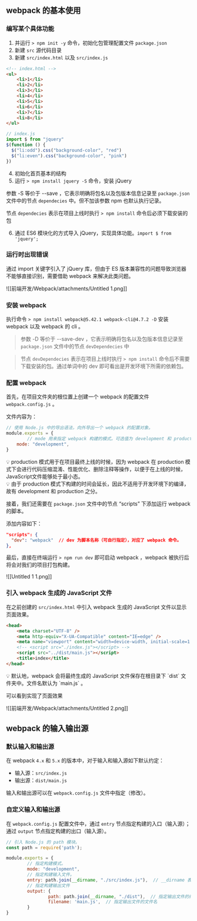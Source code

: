 ## webpack 的基本使用

### 编写某个具体功能

1. 并运行 `> npm init -y` 命令，初始化包管理配置文件 `package.json`
2. 新建 `src` 源代码目录
3. 新建 `src/index.html` 以及 `src/index.js`

```html
<!-- index.html -->
<ul>
	<li>1</li>
	<li>2</li>
	<li>3</li>
	<li>4</li>
	<li>5</li>
	<li>6</li>
	<li>7</li>
	<li>8</li>
</ul>
```

```js
// index.js
import $ from "jquery"
$(function () {
  $("li:odd").css("background-color", "red")
  $("li:even").css("background-color", "pink")
})
```

4. 初始化首页基本的结构
5. 运行 `> npm install jquery -S` 命令，安装 jQuery

参数 -S 等价于 --save ，它表示明确将包名以及包版本信息记录至 `package.json` 文件中的节点 `dependecies` 中。但不加该参数 npm 也默认执行记录。

节点 `dependecies` 表示在项目上线时执行 `> npm install` 命令后必须下载安装的包

6. 通过 ES6 模块化的方式导入 jQuery，实现具体功能。`import $ from 'jquery';`

### 运行时出现错误

通过 import 关键字引入了 jQuery 库，但由于 ES 版本兼容性的问题导致浏览器不能够直接识别，需要借助 webpack 来解决此类问题。

![[前端开发/Webpack/attachments/Untitled 1.png]]

### 安装 webpack

执行命令 `> npm install webpack@5.42.1 webpack-cli@4.7.2 -D` 安装 webpack 以及 webpack 的 cli 。

> 参数 -D 等价于 --save-dev ，它表示明确将包名以及包版本信息记录至 `package.json` 文件中的节点 `devDependecies` 中

> 节点 `devDependecies` 表示在项目上线时执行 `> npm install` 命令后不需要下载安装的包。通过单词中的 dev 即可看出是开发环境下所需的依赖包。

### 配置 webpack

首先，在项目文件夹的根位置上创建一个 webpack 的配置文件 `webpack.config.js` 。

文件内容为：

```jsx
// 使用 Node.js 中的导出语法，向外导出一个 webpack 的配置对象。
module.exports = {
		// mode 用来指定 webpack 构建的模式。可选值为 development 和 production 。
    mode: "development",
}
```

<aside>
💡 production 模式用于在项目最终上线的时候，因为 webpack 在 production 模式下会进行代码压缩混淆、性能优化、删除注释等操作，以便于在上线的时候，JavaScript文件能够处于最小态。

</aside>

<aside>
💡 由于 production 模式下构建的时间会延长，因此不适用于开发环境下的编译，故有 development 和 production 之分。

</aside>

接着，我们还需要在 `package.json` 文件中的节点 “scripts” 下添加运行 webpack 的脚本。

添加内容如下：

```json
"scripts": {
  "dev": "webpack"  // dev 为脚本名称（可自行指定），对应了 webpack 命令。
},
```

最后，直接在终端运行 `> npm run dev` 即可启动 webpack ，webpack 被执行后将会对我们的项目打包构建。

![[Untitled 1 1.png]]

### 引入 webpack 生成的 JavaScript 文件

在之前创建的 `src/index.html` 中引入 webpack 生成的 JavaScript 文件以显示页面效果。

```html
<head>
    <meta charset="UTF-8" />
    <meta http-equiv="X-UA-Compatible" content="IE=edge" />
    <meta name="viewport" content="width=device-width, initial-scale=1.0" />
    <!-- <script src="./index.js"></script> -->
    <script src="../dist/main.js"></script>
    <title>index</title>
</head>
```

<aside>
💡 默认地，webpack 会将最终生成的 JavaScript 文件保存在根目录下 `dist` 文件夹中。文件名默认为 `main.js` 。

</aside>

可以看到实现了页面效果

![[前端开发/Webpack/attachments/Untitled 2.png]]

## webpack 的输入输出源

### 默认输入和输出源

在 webpack `4.x` 和 `5.x` 的版本中，对于输入和输入源如下默认约定：

- 输入源：`src/index.js`
- 输出源：`dist/main.js`

输入和输出源可以在 `webpack.config.js` 文件中指定（修改）。

### 自定义输入和输出源

在 `webpack.config.js` 配置文件中，通过 `entry` 节点指定构建的入口（输入源）；通过 `output` 节点指定构建的出口（输入源）。

```jsx
// 引入 Node.js 的 path 模块。
const path = require('path');

module.exports = {
		// 指定构建模式。
		mode: "development",
		// 指定构建输入文件。
		entry: path.join(__dirname, "./src/index.js"),  // __dirname 表示当前文件所在目录
		// 指定构建输出文件
		output: {
				path: path.join(__dirname, "./dist"),  // 指定输出文件的存放路径
				filename: 'main.js',  // 指定输出文件的文件名
		}
}
```